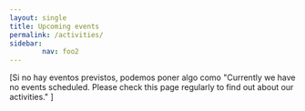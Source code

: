 ```yaml
---
layout: single
title: Upcoming events
permalink: /activities/
sidebar:
        nav: foo2
---
```

[Si no hay eventos previstos, podemos poner algo como "Currently we have no events scheduled. Please check this page regularly to find out about our activities." ]
